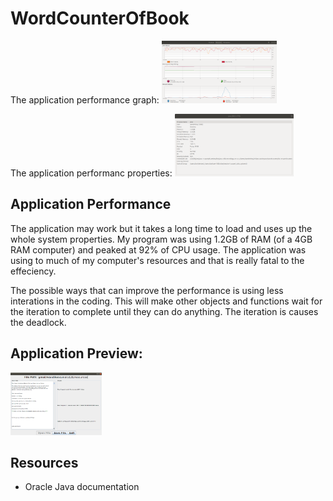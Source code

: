 # WordCounterOfBook

The application performance graph:
<img src="resources/appDisplayPerfomanceGraphs.png" height="100"/>

The application performanc properties:
<img src="resources/appDisplayPerformanceProperties.png" height="100"/>

Application Performance
---
The application may work but it takes a long time to load and uses up the whole system properties. My program was using 1.2GB of RAM (of a 4GB RAM computer) and peaked at 92% of CPU usage. The application was using to much of my computer's resources and that is really fatal to the effeciency. 

The possible ways that can improve the performance is using less interations in the coding. This will make other objects and functions wait for the iteration to complete until they can do anything. The iteration is causes the deadlock.

Application Preview:
---
<img src="resources/AppDisplay.png" height="100"/>

Resources
---

* Oracle Java documentation
